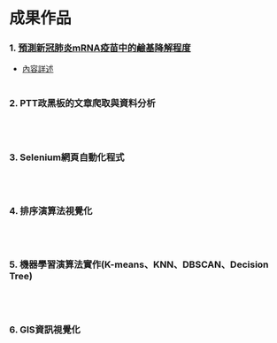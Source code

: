 # 成果作品

### 1. [**預測新冠肺炎mRNA疫苗中的鹼基降解程度**](/1.%20預測新冠肺炎mRNA疫苗中的鹼基降解程度)
  - [內容詳述](/1.%20預測新冠肺炎mRNA疫苗中的鹼基降解程度)
<br><br/>

### 2. **PTT政黑板的文章爬取與資料分析**


<br><br/>

### 3. **Selenium網頁自動化程式**


<br><br/>

### 4. **排序演算法視覺化**


<br><br/>

### 5. **機器學習演算法實作(K-means、KNN、DBSCAN、Decision Tree)**


<br><br/>

### 6. **GIS資訊視覺化**
